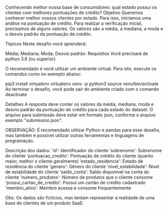 Conhecendo melhor nossa base de consumidores: qual estado possui os clientes com melhores pontuações de crédito?
Objetivo
Queremos conhecer melhor nossos clientes por estado. Para isso, iniciamos uma análise na pontuação de crédito. Para realizar a verificação inicial, precisamos de alguns valores. Os valores são a média, a mediana, a moda e o desvio padrão da pontuação de crédito.

Tópicos
Neste desafio você aprenderá:

Média;
Mediana;
Moda;
Desvio padrão.
Requisitos
Você precisará de python 3.6 (ou superior).

O recomendado é você utilizar um ambiente virtual. Para isto, execute os comandos como no exemplo abaixo:

pip3 install virtualenv
virtualenv venv -p python3
source venv/bin/activate 
Ao terminar o desafio, você pode sair do ambiente criado com o comando deactivate

Detalhes
A resposta deve conter os valores da média, mediana, moda e desvio padrão da pontuação de crédito para cada estado do dataset. O arquivo para submissão deve estar em formato json, conforme o arquivo exemplo "submission.json".

OBSERVAÇÃO: É recomendado utilizar Python e pandas para esse desafio, mas também é possível utilizar outras ferramentas e linguagens de programação.

Descrição dos dados: 'id': Identificador do cliente 'sobrenome': Sobrenome do cliente 'pontuacao_credito': Pontuação de crédito do cliente (quanto maior, melhor o cliente geralmente) 'estado_residencia': Estado de residência do cliente 'genero': Gênero do cliente 'nivel_estabilidade': Nível de estabilidade do cliente 'saldo_conta': Saldo disponível na conta do cliente 'numero_produtos': Número de produtos que o cliente consome 'possui_cartao_de_credito': Possui um cartão de crédito cadastrado 'membro_ativo': Membro acessa e consome frequentemente

Obs: Os dados são fictícios, mas tentam representar a realidade de uma base de clientes de um produto SaaS.
